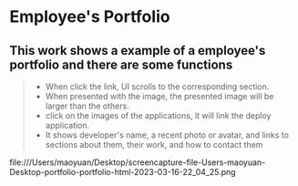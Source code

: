 #   Employee's Portfolio

## This work shows a example of a employee's portfolio and there are some functions 

> * When click the link, UI scrolls to the corresponding section.
> * When presented with the image, the presented image will be larger than the others.
> * click on the images of the applications, it will link the deploy application.
> * It shows developer's name, a recent photo or avatar, and links to sections about them, their work, and how to contact them

file:///Users/maoyuan/Desktop/screencapture-file-Users-maoyuan-Desktop-portfolio-portfolio-html-2023-03-16-22_04_25.png


